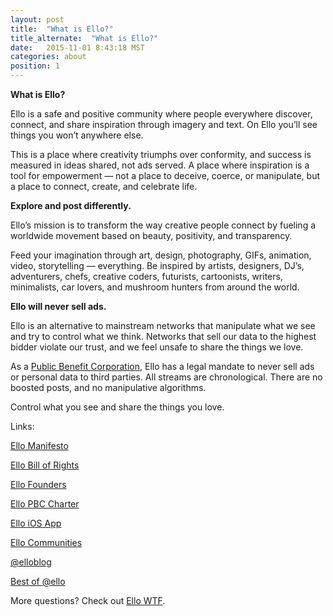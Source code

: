 ```yaml
---
layout: post
title:  "What is Ello?"
title_alternate:  "What is Ello?"
date:   2015-11-01 8:43:18 MST
categories: about
position: 1
---
```


**What is Ello?**

Ello is a safe and positive community where people everywhere discover, connect, and share inspiration through imagery and text. On Ello you’ll see things you won’t anywhere else. 

This is a place where creativity triumphs over conformity, and success is measured in ideas shared, not ads served. A place where inspiration is a tool for empowerment — not a place to deceive, coerce, or manipulate, but a place to connect, create, and celebrate life.

**Explore and post differently.**

Ello’s mission is to transform the way creative people connect by fueling a worldwide movement based on beauty, positivity, and transparency. 

Feed your imagination through art, design, photography, GIFs, animation, video, storytelling — everything. Be inspired by artists, designers, DJ’s, adventurers, chefs, creative coders, futurists, cartoonists, writers, minimalists, car lovers, and mushroom hunters from around the world.

**Ello will never sell ads.**

Ello is an alternative to mainstream networks that manipulate what we see and try to control what we think. Networks that sell our data to the highest bidder violate our trust, and we feel unsafe to share the things we love.

As a [Public Benefit Corporation](https://ello.co/wtf/about/pbc/), Ello has a legal mandate to never sell ads or personal data to third parties. All streams are chronological. There are no boosted posts, and no manipulative algorithms. 

Control what you see and share the things you love.

Links:

[Ello Manifesto](https://ello.co/wtf/about/ello-manifesto/)

[Ello Bill of Rights](https://ello.co/wtf/about/ello-bill-of-rights/)

[Ello Founders](https://ello.co/wtf/about/who-created-ello/)

[Ello PBC Charter](https://ello.co/wtf/about/pbc/)

[Ello iOS App](https://search.itunes.apple.com/WebObjects/MZContentLink.woa/wa/link?mt=8&path=apps%2fello%2fello)

[Ello Communities](https://ello.co/wtf/resources/community-directory/)

[@elloblog](https://ello.co/elloblog)

[Best of @ello](https://ello.co/ello)



More questions? Check out [Ello WTF](https://ello.co/wtf/).



